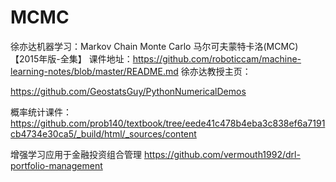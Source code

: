 # MCMC

徐亦达机器学习：Markov Chain Monte Carlo  马尔可夫蒙特卡洛(MCMC)【2015年版-全集】
课件地址：https://github.com/roboticcam/machine-learning-notes/blob/master/README.md
徐亦达教授主页：

https://github.com/GeostatsGuy/PythonNumericalDemos

概率统计课件：
https://github.com/prob140/textbook/tree/eede41c478b4eba3c838ef6a7191cb4734e30ca5/_build/html/_sources/content

增强学习应用于金融投资组合管理
https://github.com/vermouth1992/drl-portfolio-management

